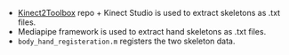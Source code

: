 * [Kinect2Toolbox](https://github.com/xiaozhuchacha/Kinect2Toolbox) repo + Kinect Studio is used to extract skeletons as .txt files.
* Mediapipe framework is used to extract hand skeletons as .txt files.
* `body_hand_registeration.m` registers the two skeleton data.
